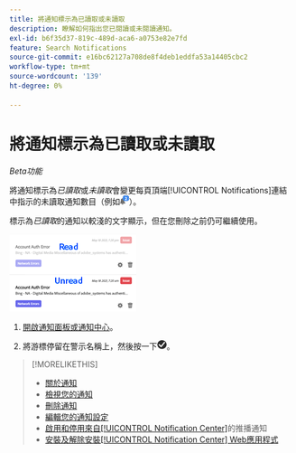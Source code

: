 ```yaml
---
title: 將通知標示為已讀取或未讀取
description: 瞭解如何指出您已閱讀或未閱讀通知。
exl-id: b6f35d37-819c-489d-aca6-a0753e82e7fd
feature: Search Notifications
source-git-commit: e16bc62127a708de8f4deb1eddfa53a14405cbc2
workflow-type: tm+mt
source-wordcount: '139'
ht-degree: 0%

---
```


# 將通知標示為已讀取或未讀取

*Beta功能*

將通知標示為&#x200B;*已讀取*&#x200B;或&#x200B;*未讀取*&#x200B;會變更每頁頂端[!UICONTROL Notifications]連結中指示的未讀取通知數目（例如![含有未讀取通知計數器的通知圖示](/help/search-social-commerce/assets/notifications-unread.png "含有未讀取通知計數器的通知圖示")）。

標示為&#x200B;*已讀取*&#x200B;的通知以較淺的文字顯示，但在您刪除之前仍可繼續使用。

![已讀取和未讀取的通知](/help/search-social-commerce/assets/notifications-read-vs-unread.png "已讀取和未讀取的通知")

1. [開啟通知面板或通知中心](notification-view.md)。

1. 將游標停留在警示名稱上，然後按一下![標籤為已讀或未讀](/help/search-social-commerce/assets/notifications-read-unread.png "標籤為已讀或未讀")。

>[!MORELIKETHIS]
>
>* [關於通知](/help/search-social-commerce/notifications/notification-about.md)
>* [檢視您的通知](notification-view.md)
>* [刪除通知](notification-delete.md)
>* [編輯您的通知設定](notification-edit.md)
>* [啟用和停用來自[!UICONTROL Notification Center]](notifications-push-enable-disable.md)的推播通知
>* [安裝及解除安裝[!UICONTROL Notification Center] Web應用程式](notification-app-install-uninstall.md)
